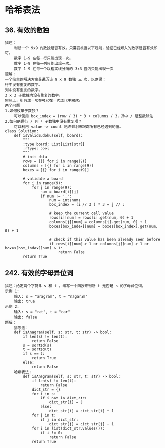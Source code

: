# 哈希表法
    
 
## 36. 有效的数独
    描述：
        判断一个 9x9 的数独是否有效。只需要根据以下规则，验证已经填入的数字是否有效即可。
        数字 1-9 在每一行只能出现一次。
        数字 1-9 在每一列只能出现一次。
        数字 1-9 在每一个以粗实线分隔的 3x3 宫内只能出现一次
    题解：
    一个简单的解决方案是遍历该 9 x 9 数独 三 次，以确保：
    行中没有重复的数字。
    列中没有重复的数字。
    3 x 3 子数独内没有重复的数字。
    实际上，所有这一切都可以在一次迭代中完成。
    两个问题
    1.如何枚举子数独？
        可以使用 box_index = (row / 3) * 3 + columns / 3，其中 / 是整数除法
    2.如何确保行 / 列 / 子数独中没有重复项？
        可以利用 value -> count 哈希映射来跟踪所有已经遇到的值。
    class Solution:
        def isValidSudoku(self, board):
            """
            :type board: List[List[str]]
            :rtype: bool
            """
            # init data
            rows = [{} for i in range(9)]
            columns = [{} for i in range(9)]
            boxes = [{} for i in range(9)]
    
            # validate a board
            for i in range(9):
                for j in range(9):
                    num = board[i][j]
                    if num != '.':
                        num = int(num)
                        box_index = (i // 3 ) * 3 + j // 3
                        
                        # keep the current cell value
                        rows[i][num] = rows[i].get(num, 0) + 1
                        columns[j][num] = columns[j].get(num, 0) + 1
                        boxes[box_index][num] = boxes[box_index].get(num, 0) + 1
                        
                        # check if this value has been already seen before
                        if rows[i][num] > 1 or columns[j][num] > 1 or boxes[box_index][num] > 1:
                            return False         
            return True
     
       
## 242. 有效的字母异位词
    描述：给定两个字符串 s 和 t ，编写一个函数来判断 t 是否是 s 的字母异位词。
    示例 1:
        输入: s = "anagram", t = "nagaram"
        输出: true
    示例 2:
        输入: s = "rat", t = "car"
        输出: false
    题解：
        排序法：
        def isAnagram(self, s: str, t: str) -> bool:
            if len(s) != len(t):
                return False
            s = sorted(s)
            t = sorted(t)
            if s == t:
                return True
            else:
                return False
        哈希表法：
            def isAnagram(self, s: str, t: str) -> bool:
                if len(s) != len(t):
                    return False
                dict_str = {}
                for i in s:
                    if i not in dict_str:
                        dict_str[i] = 1
                    else:
                        dict_str[i] = dict_str[i] + 1
                for j in t:
                    if j in dict_str:
                        dict_str[j] = dict_str[j] - 1
                for i in list(dict_str.values()):
                    if i != 0:
                        return False
                return True